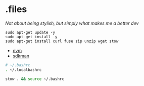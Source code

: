 # .files

_Not about being stylish, but simply what makes me a better dev_


```
sudo apt-get update -y
sudo apt-get install -y
sudo apt-get install curl fuse zip unzip wget stow
```

- [nvm](https://github.com/nvm-sh/nvm)
- [sdkman](https://sdkman.io/)

```bash
# ~/.bashrc
. ~/.localbashrc
```

```bash
stow . && source ~/.bashrc
```

